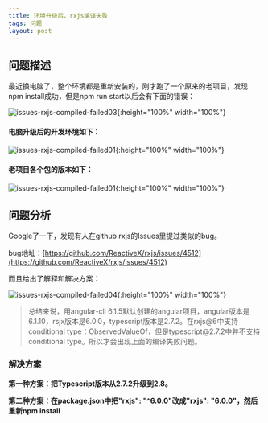 ```yaml
---
title: 环境升级后，rxjs编译失败
tags: 问题
layout: post
---
```



## 问题描述

最近换电脑了，整个环境都是重新安装的，刚才跑了一个原来的老项目，发现npm install成功，但是npm run start以后会有下面的错误：

![issues-rxjs-compiled-failed03]( https://hp.github.io/assets/images/posts/issues/rxjs-compiled-failed03.png){:height="100%" width="100%"}

#### 电脑升级后的开发环境如下：

![issues-rxjs-compiled-failed01]( https://hp.github.io/assets/images/posts/issues/rxjs-compiled-failed.png){:height="100%" width="100%"}

#### 老项目各个包的版本如下：

![issues-rxjs-compiled-failed01]( https://hp.github.io/assets/images/posts/issues/rxjs-compiled-failed02.png){:height="100%" width="100%"}

## 问题分析

Google了一下，发现有人在github rxjs的Issues里提过类似的bug。


bug地址：[https://github.com/ReactiveX/rxjs/issues/4512](https://github.com/ReactiveX/rxjs/issues/4512)


而且给出了解释和解决方案：

![issues-rxjs-compiled-failed04]( https://hp.github.io/assets/images/posts/issues/rxjs-compiled-failed04.png){:height="100%" width="100%"}

<blockquote>
<p>
总结来说，用angular-cli 6.1.5默认创建的angular项目，angular版本是6.1.10，rsjx版本是6.0.0，typescript版本是2.7.2。在rxjs@6中支持conditional type：ObservedValueOf，但是typescript@2.7.2中并不支持conditional type。所以才会出现上面的编译失败问题。
</p>
</blockquote>

### 解决方案

**第一种方案：把Typescript版本从2.7.2升级到2.8。**


**第二种方案：在package.json中把"rxjs": "^6.0.0"改成"rxjs": "6.0.0"，然后重新npm install**




